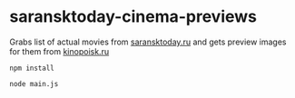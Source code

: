 # saransktoday-cinema-previews

Grabs list of actual movies from [saransktoday.ru](http://saransktoday.ru/cinema/) and gets preview images for them from [kinopoisk.ru](http://kinopoisk.ru)

`npm install`

`node main.js`
